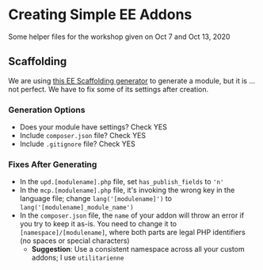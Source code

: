 # Creating Simple EE Addons

Some helper files for the workshop given on Oct 7 and Oct 13, 2020

## Scaffolding

We are using [this EE Scaffolding generator](https://ee-addon-generator.triplenerdscore.xyz) to generate a module, but it is … not perfect. We have to fix some of its settings after creation.

### Generation Options

* Does your module have settings? Check YES
* Include `composer.json` file? Check YES
* Include `.gitignore` file? Check YES

### Fixes After Generating

* In the `upd.[modulename].php` file, set `has_publish_fields` to `'n'`
* In the `mcp.[modulename].php` file, it's invoking the wrong key in the language file; change `lang('[modulename]')` to `lang('[modulename]_module_name')`
* In the `composer.json` file, the `name` of your addon will throw an error if you try to keep it as-is. You need to change it to `[namespace]/[modulename]`, where both parts are legal PHP identifiers (no spaces or special characters)
  * **Suggestion**: Use a consistent namespace across all your custom addons; I use `utilitarienne`
